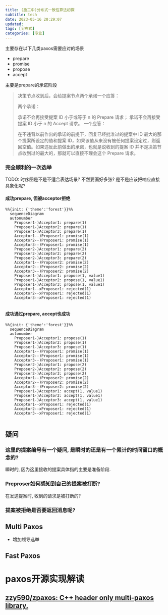 ```yaml
---
title: (施工中)分布式一致性算法初探
subtitle: tech
date: 2023-05-16 20:29:07
updated:
tags: [分布式]
categories: [专业]
---
```




主要存在以下几类paxos需要应对的场景

* prepare
* promise
* propose
* accept

主要是prepare的承诺阶段

> 决策节点收到后，会给提案节点两个承诺一个应答：
> 
> 两个承诺：
> 
> 承诺不会再接受提案 ID 小于或等于 n 的 Prepare 请求；
> 承诺不会再接受提案 ID 小于 n 的 Accept 请求。
> 一个应答：
> 
> 在不违背以前作出的承诺的前提下，回复已经批准过的提案中 ID 最大的那个提案所设定的值和提案 ID，如果该值从来没有被任何提案设定过，则返回空值。如果违反此前做出的承诺，也就是说收到的提案 ID 并不是决策节点收到过的最大的，那就可以直接不理会这个 Prepare 请求。

### 完全顺利的一次选举
TODO: 时序图是不是不适合表达场景? 不然要画好多张? 是不是应该把响应直接具象化呢?
#### 成功prepare, 但被acceptor拒绝

``` mermaid
%%{init: {'theme':'forest'}}%%
  sequenceDiagram 
  autonumber
    Proposer1-)Acceptor1: prepare(1)
    Proposer1-)Acceptor2: prepare(1)
	Proposer1-)Acceptor3: prepare(1)
	Acceptor1--)Proposer1: promise(1)
	Acceptor2--)Proposer1: promise(1)
	Acceptor3--)Proposer1: promise(1)
	Proposer2-)Acceptor1: prepare(2)
	Proposer2-)Acceptor2: prepare(2)
	Proposer2-)Acceptor3: prepare(2)
	Acceptor1--)Proposer2: promise(2)
	Acceptor2--)Proposer2: promise(2)
	Acceptor3--)Proposer2: promise(2)
	Proposer1-)Acceptor1: propose(1, value1)
    Proposer1-)Acceptor2: propose(1, value1)
	Proposer1-)Acceptor3: propose(1, value1)
	Acceptor1--xProposer1: rejected(1)
	Acceptor2--xProposer1: rejected(1)
	Acceptor3--xProposer1: rejected(1)
	
```

#### 成功通过prepare, accept也成功


``` mermaid
%%{init: {'theme':'forest'}}%%
  sequenceDiagram 
  autonumber
    Proposer1-)Acceptor1: propose(1)
    Proposer1-)Acceptor2: propose(1)
	Proposer1-)Acceptor3: propose(1)
	Acceptor1--)Proposer1: promise(1)
	Acceptor2--)Proposer1: promise(1)
	Acceptor3--)Proposer1: promise(1)
	Proposer2-)Acceptor1: propose(2)
	Proposer2-)Acceptor2: propose(2)
	Proposer2-)Acceptor3: propose(2)
	Acceptor1--)Proposer2: promise(2)
	Acceptor2--)Proposer2: promise(2)
	Acceptor3--)Proposer2: promise(2)
	Proposer1-)Acceptor1: accept(1, value1)
    Proposer1-)Acceptor2: accept(1, value1)
	Proposer1-)Acceptor3: accept(1, value1)
	Acceptor1--xProposer1: rejected(1)
	Acceptor2--xProposer1: rejected(1)
	Acceptor3--xProposer1: rejected(1)
	
```


## 疑问
### 这里的提案编号有一个疑问, 是瞬时的还是有一个累计的时间窗口的概念的?
瞬时的, 因为这里接收的提案具体指的主要是准备阶段.

### Preproser如何感知到自己的提案被打断?
在发送提案时, 收到的请求是被打断的?


### 提案被拒绝是否要返回消息呢?

## Multi Paxos
* 增加领导选举


## Fast Paxos


# paxos开源实现解读

## [zzy590/zpaxos: C\+\+ header only multi\-paxos library\.](https://github.com/zzy590/zpaxos)


